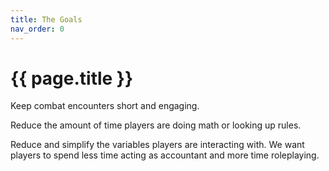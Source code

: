 ```yaml
---
title: The Goals
nav_order: 0
---
```



# {{ page.title }}


Keep combat encounters short and engaging.


Reduce the amount of time players are doing math or looking up rules.


Reduce and simplify the variables players are interacting with. 
We want players to spend less time acting as accountant and more time roleplaying.